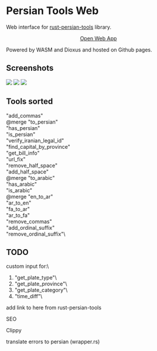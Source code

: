 # Persian Tools Web

Web interface for [rust-persian-tools](https://github.com/persian-tools/rust-persian-tools) library.

[<center>Open Web App</center>](https://ali77gh.github.io/PersianToolsWeb/)

Powered by WASM and Dioxus and hosted on Github pages.

## Screenshots

<img src="./screenshot1.jpg"></img>
<img src="./screenshot2.jpg"></img>
<img src="./screenshot3.jpg"></img>

## Tools sorted

"add_commas"\
@merge "to_persian"\
       "has_persian"\
       "is_persian"\
"verify_iranian_legal_id"\
"find_capital_by_province"\
"get_bill_info"\
"url_fix"\
"remove_half_space"\
"add_half_space"\
@merge "to_arabic"\
       "has_arabic"\
       "is_arabic"\
@merge "en_to_ar"\
       "ar_to_en"\
       "fa_to_ar"\
       "ar_to_fa"\
"remove_commas"\
"add_ordinal_suffix"\
"remove_ordinal_suffix"\

## TODO

custom input for:\

1. "get_plate_type"\
1. "get_plate_province"\
1. "get_plate_category"\
1. "time_diff"\

add link to here from rust-persian-tools

SEO

Clippy

translate errors to persian (wrapper.rs)